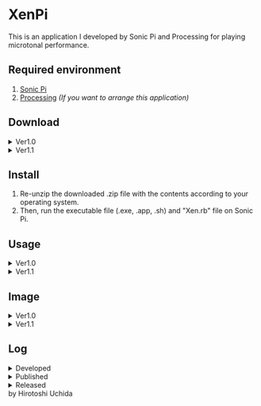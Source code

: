 # XenPi
This is an application I developed by Sonic Pi and Processing for playing microtonal performance.

## Required environment
1. [Sonic Pi](https://sonic-pi.net/)
2. [Processing](https://processing.org/) <i>(If you want to arrange this application)</i>

## Download
<details>
  <summary>Ver1.0</summary>
<li><a href="https://github.com/Uchida16104/XenPi/blob/main/ver1.0/XenPi.pde">macOS(Intel 64bit)</a><i> - Just download .pde and .rb files.</i></li>
<li><a href="https://github.com/Uchida16104/XenPi/raw/main/ver1.0/macos-aarch64.zip">macOS(Apple Silicon)</a></li>
<li><a href="https://github.com/Uchida16104/XenPi/raw/main/ver1.0/windows-amd64.zip">Windows(Intel 64bit)</a></li>
<li><a href="https://github.com/Uchida16104/XenPi/raw/main/ver1.0/linux-amd64.zip">Linux(Intel 64bit)</a></li>
<li><a href="https://github.com/Uchida16104/XenPi/raw/main/ver1.0/linux-arm.zip">Linux(Raspberry Pi 32bit</a></li>
<li><a href="https://github.com/Uchida16104/XenPi/raw/main/ver1.0/linux-aarch64.zip">Linux(Raspberry Pi 64bit)</a></li>
</details>
<details>
  <summary>Ver1.1</summary>
<li><a href="https://github.com/Uchida16104/XenPi/blob/main/ver1.1/XenPi.pde">macOS(Intel 64bit)</a><i> - Just download .pde and .rb files.</i></li>
<li><a href="https://github.com/Uchida16104/XenPi/raw/main/ver1.1/macos-aarch64.zip">macOS(Apple Silicon)</a></li>
<li><a href="https://github.com/Uchida16104/XenPi/raw/main/ver1.1/windows-amd64.zip">Windows(Intel 64bit)</a></li>
<li><a href="https://github.com/Uchida16104/XenPi/raw/main/ver1.1/linux-amd64.zip">Linux(Intel 64bit)</a></li>
<li><a href="https://github.com/Uchida16104/XenPi/raw/main/ver1.1/linux-arm.zip">Linux(Raspberry Pi 32bit)</a></li>
<li><a href="https://github.com/Uchida16104/XenPi/raw/main/ver1.1/linux-aarch64.zip">Linux(Raspberry Pi 64bit)</a></li>
</details>

## Install
1. Re-unzip the downloaded .zip file with the contents according to your operating system.
2. Then, run the executable file (.exe, .app, .sh) and "Xen.rb" file on Sonic Pi.

## Usage
<details>
  <summary>Ver1.0</summary>
1. Processing
<ul>
<li>Synth - means value of synth names on Sonic Pi.</li>
<li>Amp - means amp value on Sonic Pi.</li>
<li>Pan - means pan value on Sonic Pi.</li>
<li>Attack - means attack value on Sonic Pi.</li>
<li>Decay - means decay value on Sonic Pi.</li>
<li>Sustain - means sustain value on Sonic Pi.</li>
<li>Release - means release value on Sonic Pi.</li>
<li>Edo - means Edo value on Sonic Pi (Edo means Equal Division of the Octave, and microtonal tuning).</li>
<li>Number - means what number of the microtonal is playing.</li>
<li>Chord - means value of chord names when "Mode" value shows 1.</li>
<li>Scale - means value of scale names when "Mode" value shows 2.</li>
<li>Time - means how much interval separates the sounds.</li>
<li>Mode - means when value 0 is "Note", 1 is "Chord", 2 is "Scale", and can select performance type.</li>
</ul>
2. Sonic Pi
<li>Just load "Xen.rb" and run it on Sonic Pi as above.</li>
</details>
<details>
  <summary>Ver1.1</summary>
1. Processing (Additional changes)
<ul>
<li>Effect - means value of effect names on Sonic Pi.</li>
<li>Mix - means value of effect volume.</li>
<li>Division - means the value specified by "Beat" is separated by which value.</li>
<li>Beat - means how many beats to adjust the rhythm.</li>
<li>Step - means how much degree of rhythmic complexity.</li>
<li>Tone - means the kind of bass drum(:bd), snare drum(:sn), and drums(:drums) tone on Sonic Pi.</li>
<li>1~8 - means the volume of the nth beat.</li>
<li><i>(Deleted function of "Scale" on "Synth" compare with ver1.0.)</i></li>
</ul>
2. Sonic Pi
<li>Just load "Xen.rb" and run it on Sonic Pi as above.</li>
</details>

## Image
<details>
  <summary>Ver1.0</summary>
<img src="ver1.0/XenPi-P.png"/>
<img src="ver1.0/XenPi-SP.png"/>
</details>

<details>
  <summary>Ver1.1</summary>
<img src="ver1.1/XenPi-P.png"/>
<img src="ver1.1/XenPi-SP.png"/>
</details>

## Log
<details>
  <summary>Developed</summary>
  on 25th, May, 2023
</details>
<details>
  <summary>Published</summary>
  on 26th, May, 2023
</details>
<details>
  <summary>Released</summary>
  on 4th, June, 2023
</details>
by Hirotoshi Uchida
